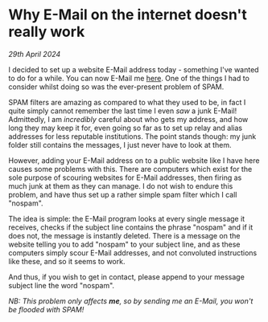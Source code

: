 # Why E-Mail on the internet doesn't really work
*29th April 2024*

I decided to set up a website E-Mail address today - something I've wanted to do for a while. You can now E-Mail me [here](../../email.html). One of the things I had to consider whilst doing so was the ever-present problem of SPAM.

SPAM filters are amazing as compared to what they used to be, in fact I quite simply cannot remember the last time I even *saw* a junk E-Mail! Admittedly, I am *incredibly* careful about who gets my address, and how long they may keep it for, even going so far as to set up relay and alias addresses for less reputable institutions. The point stands though: my junk folder still contains the messages, I just never have to look at them. 

However, adding your E-Mail address on to a public website like I have here causes some problems with this. There are computers which exist for the sole purpose of scouring websites for E-Mail addresses, then firing as much junk at them as they can manage. I do not wish to endure this problem, and have thus set up a rather simple spam filter which I call "nospam".

The idea is simple: the E-Mail program looks at every single message it receives, checks if the subject line contains the phrase "nospam" and if it does not, the message is instantly deleted. There is a message on the website telling you to add "nospam" to your subject line, and as these computers simply scour E-Mail addresses, and not convoluted instructions like these, and so it seems to work.

And thus, if you wish to get in contact, please append to your message subject line the word "nospam".

*NB: This problem only affects **me**, so by sending me an E-Mail, you won't be flooded with SPAM!*